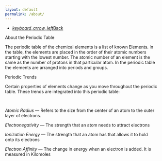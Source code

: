 ```yaml
---
layout: default
permalink: /about/
---
```

<nav>
  <div class="nav-wrapper">
    <ul>
      <li><a href="/periodic-table/"><i class="material-icons left">keyboard_arrow_left</i>Back</a></li>
    </ul>
  </div>
</nav>

<div class="container about">
    <div class="row">
        <div class="card">
            <div class="card-content">
              <span class="card-title">About the Periodic Table</span>
              <p>The periodic table of the chemical elements is a list of known Elements. In the table, the elements are placed in the order of their atomic numbers starting with the lowest number. The atomic number of an element is the same as the number of protons in that particular atom. In the periodic table the elements are arranged into periods and groups.</p>
          </div>
        </div>
        <div class="card">
            <div class="card-content">
              <span class="card-title">Periodic Trends</span>
              <p>Certain properties of elements change as you move throughout the periodic table. These trends are integrated into this periodic table:</p>
              <br />
              <p><i>Atomic Radius</i> — Refers to the size from the center of an atom to the outer layer of electrons.</p>
              <p><i>Electronegativity</i> — The strength that an atom needs to attract electrons</p>
              <p><i>Ionization Energy</i> — The strength that an atom has that allows it to hold onto its electrons</p>
              <p><i>Electron Affinity</i> — The change in energy when an electron is added. It is measured in Kilomoles</p>
          </div>
        </div>
    </div>
</div>